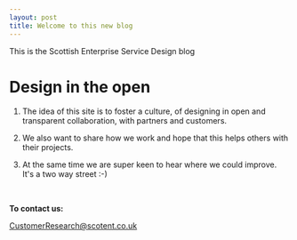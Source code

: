 ```yaml
---
layout: post
title: Welcome to this new blog
---
```



This is the Scottish Enterprise Service Design blog

<!--more-->

# Design in the open

1. The idea of this site is to foster a culture, of designing in open and transparent collaboration, with partners and customers.  

2. We also want to share how we work and hope that this helps others with their projects.

3. At the same time we are super keen to hear where we could improve. It's a two way street :-)

<br>
<p><strong>To contact us:</strong><p>
<p><a href="mailto:CustomerResearch@scotent.co.uk?Subject=Contact%20via%20Design-in-the-open%20blog">CustomerResearch@scotent.co.uk</a></p>
<br>
